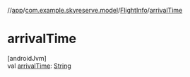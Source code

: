 //[app](../../../index.md)/[com.example.skyreserve.model](../index.md)/[FlightInfo](index.md)/[arrivalTime](arrival-time.md)

# arrivalTime

[androidJvm]\
val [arrivalTime](arrival-time.md): [String](https://kotlinlang.org/api/latest/jvm/stdlib/kotlin/-string/index.html)

